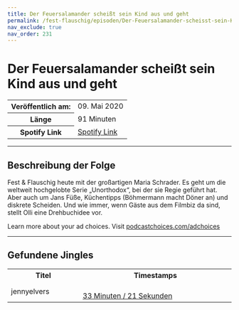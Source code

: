 ```yaml
---
title: Der Feuersalamander scheißt sein Kind aus und geht 
permalink: /fest-flauschig/episoden/Der-Feuersalamander-scheisst-sein-Kind-aus-und-geht
nav_exclude: true
nav_order: 231
---
```


# Der Feuersalamander scheißt sein Kind aus und geht 
<table class="resp-table dcf-table dcf-table-responsive dcf-table-bordered dcf-table-striped dcf-w-100%">
                    <tbody>
                        <tr>
                            <th scope="row">Veröffentlich am:</th>
                            <td data-label="Veröffentlich am:">09. Mai 2020</td>
                        </tr>
                        <tr>
                            <th scope="row">Länge </th>
                            <td data-label="Länge ">91 Minuten</td>
                        </tr><tr>
                                <th scope="row">Spotify Link</th>
                                <td data-label="Spotify Link"><a href="https://open.spotify.com/episode/5286WwmY8fpHxfbthJR7QP">Spotify Link</a></td>
                            </tr></tbody>
                </table>

***

## Beschreibung der Folge

<div>
<p>Fest &amp; Flauschig heute mit der großartigen Maria Schrader. Es geht um die weltweit hochgelobte Serie „Unorthodox“, bei der sie Regie geführt hat. Aber auch um Jans Füße, Küchentipps (Böhmermann macht Döner an) und diskrete Scheiden. Und wie immer, wenn Gäste aus dem Filmbiz da sind, stellt Olli eine Drehbuchidee vor.</p><p> </p><p>Learn more about your ad choices. Visit <a href="https://podcastchoices.com/adchoices">podcastchoices.com/adchoices</a></p>  
</div>

***

## Gefundene Jingles

<table style="display: table;">
                                    <tr>
                                        <th class="tableColumnTitle">Titel</th>
                                        <th class="tableColumnTimestamps">Timestamps</th>
                                    </tr>
                                    <tr>
                                <td markdown="span"  class="tableColumnTitle">jennyelvers</td>
                                <td markdown="span" class="tableColumnTimestamps">
                                <br>
                                <a href="https://open.spotify.com/episode/5286WwmY8fpHxfbthJR7QP?t=2001">
                                33 Minuten / 21 Sekunden</a>
                                </td></tr></table>